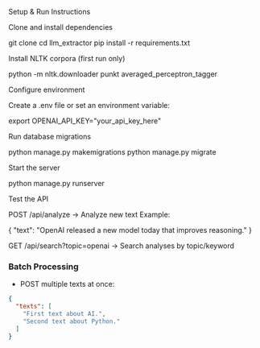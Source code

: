 Setup & Run Instructions

Clone and install dependencies

git clone <repo-url>
cd llm_extractor
pip install -r requirements.txt


Install NLTK corpora (first run only)

python -m nltk.downloader punkt averaged_perceptron_tagger


Configure environment

Create a .env file or set an environment variable:

export OPENAI_API_KEY="your_api_key_here"


Run database migrations

python manage.py makemigrations
python manage.py migrate


Start the server

python manage.py runserver


Test the API

POST /api/analyze → Analyze new text
Example:

{ "text": "OpenAI released a new model today that improves reasoning." }


GET /api/search?topic=openai → Search analyses by topic/keyword


### Batch Processing

- POST multiple texts at once:
```json
{
  "texts": [
    "First text about AI.",
    "Second text about Python."
  ]
}